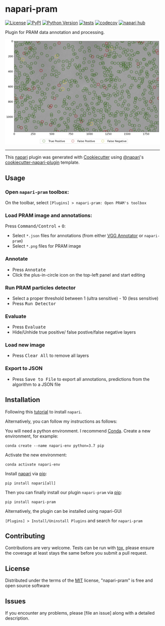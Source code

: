 # napari-pram

[![License](https://img.shields.io/pypi/l/napari-pram.svg?color=green)](https://github.com/hthieu166/napari-pram/raw/main/LICENSE)
[![PyPI](https://img.shields.io/pypi/v/napari-pram.svg?color=green)](https://pypi.org/project/napari-pram)
[![Python Version](https://img.shields.io/pypi/pyversions/napari-pram.svg?color=green)](https://python.org)
[![tests](https://github.com/hthieu166/napari-pram/workflows/tests/badge.svg)](https://github.com/hthieu166/napari-pram/actions)
[![codecov](https://codecov.io/gh/hthieu166/napari-pram/branch/main/graph/badge.svg)](https://codecov.io/gh/hthieu166/napari-pram)
[![napari hub](https://img.shields.io/endpoint?url=https://api.napari-hub.org/shields/napari-pram)](https://napari-hub.org/plugins/napari-pram)

Plugin for PRAM data annotation and processing.

![PRAM Demo](https://raw.githubusercontent.com/hthieu166/napari-pram/main/docs/figs/demo.jpg)

----------------------------------

This [napari] plugin was generated with [Cookiecutter] using [@napari]'s [cookiecutter-napari-plugin] template.

<!--
Don't miss the full getting started guide to set up your new package:
https://github.com/napari/cookiecutter-napari-plugin#getting-started

and review the napari docs for plugin developers:
https://napari.org/plugins/stable/index.html
-->

## Usage

### Open `napari-pram` toolbox:

On the toolbar, select ``[Plugins] > napari-pram: Open PRAM's toolbox``

### Load PRAM image and annotations:

Press <kbd>Command/Control</kbd> + <kbd>O</kbd>: 
- Select `*.json` files for annotations (from either [VGG Annotator](https://www.robots.ox.ac.uk/~vgg/software/via/) or `napari-pram`)
- Select `*.png` files for PRAM image

### Annotate
- Press <kbd>Annotate</kbd>
- Click the plus-in-circle icon on the top-left panel and start editing

### Run PRAM particles detector
- Select a proper threshold between 1 (ultra sensitive) - 10 (less sensitive)
- Press <kbd>Run Detector</kbd>

### Evaluate
- Press <kbd>Evaluate</kbd>
- Hide/Unhide true positive/ false postive/false negative layers

### Load new image
- Press <kbd>Clear All</kbd> to remove all layers

### Export to JSON
- Press <kbd>Save to File</kbd> to export all annotations, predictions from the algorithm to a JSON file
## Installation
Following this [tutorial](https://napari.org/tutorials/fundamentals/quick_start.html) to install `napari`. 

Alternatively, you can follow my instructions as follows:

You will need a python environment. I recommend [Conda](https://docs.conda.io/en/latest/miniconda.html). Create a new environment, for example:
    
    conda create --name napari-env python=3.7 pip 

Activate the new environment:

    conda activate napari-env 

Install [napari](https://napari.org/tutorials/fundamentals/installation) via [pip]:

    pip install napari[all]

Then you can finally install our plugin `napari-pram` via [pip]:

    pip install napari-pram

Alternatively, the plugin can be installed using napari-GUI

``[Plugins] > Install/Uninstall Plugins`` and search for `napari-pram`

## Contributing

Contributions are very welcome. Tests can be run with [tox], please ensure
the coverage at least stays the same before you submit a pull request.

## License

Distributed under the terms of the [MIT] license,
"napari-pram" is free and open source software

## Issues

If you encounter any problems, please [file an issue] along with a detailed description.

[napari]: https://github.com/napari/napari
[Cookiecutter]: https://github.com/audreyr/cookiecutter
[@napari]: https://github.com/napari
[MIT]: http://opensource.org/licenses/MIT
[BSD-3]: http://opensource.org/licenses/BSD-3-Clause
[GNU GPL v3.0]: http://www.gnu.org/licenses/gpl-3.0.txt
[GNU LGPL v3.0]: http://www.gnu.org/licenses/lgpl-3.0.txt
[Apache Software License 2.0]: http://www.apache.org/licenses/LICENSE-2.0
[Mozilla Public License 2.0]: https://www.mozilla.org/media/MPL/2.0/index.txt
[cookiecutter-napari-plugin]: https://github.com/napari/cookiecutter-napari-plugin

[napari]: https://github.com/napari/napari
[tox]: https://tox.readthedocs.io/en/latest/
[pip]: https://pypi.org/project/pip/
[PyPI]: https://pypi.org/
